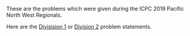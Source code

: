 These are the problems which were given during the ICPC 2019 Pacific North West Regionals.

Here are the [Divisision 1](http://acmicpc-pacnw.org/ProblemSet/2019/div1.pdf) or [Division 2](http://acmicpc-pacnw.org/ProblemSet/2019/div2.pdf) problem statements.

